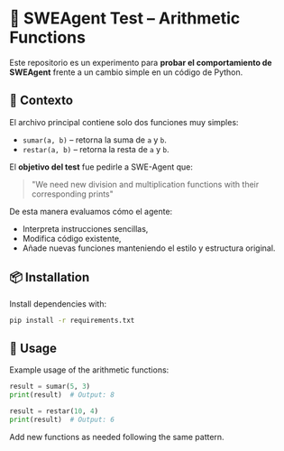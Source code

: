 # 🧪 SWEAgent Test – Arithmetic Functions

Este repositorio es un experimento para **probar el comportamiento de SWEAgent** frente a un cambio simple en un código de Python.

## 🧠 Contexto

El archivo principal contiene solo dos funciones muy simples:

- `sumar(a, b)` – retorna la suma de `a` y `b`.
- `restar(a, b)` – retorna la resta de `a` y `b`.

El **objetivo del test** fue pedirle a SWE-Agent que:

> "We need new division and multiplication functions with their corresponding prints"

De esta manera evaluamos cómo el agente:
- Interpreta instrucciones sencillas,
- Modifica código existente,
- Añade nuevas funciones manteniendo el estilo y estructura original.



## 📦 Installation

Install dependencies with:
```bash
pip install -r requirements.txt
```

## 🚀 Usage

Example usage of the arithmetic functions:
```python
result = sumar(5, 3)
print(result)  # Output: 8

result = restar(10, 4)
print(result)  # Output: 6
```

Add new functions as needed following the same pattern.

